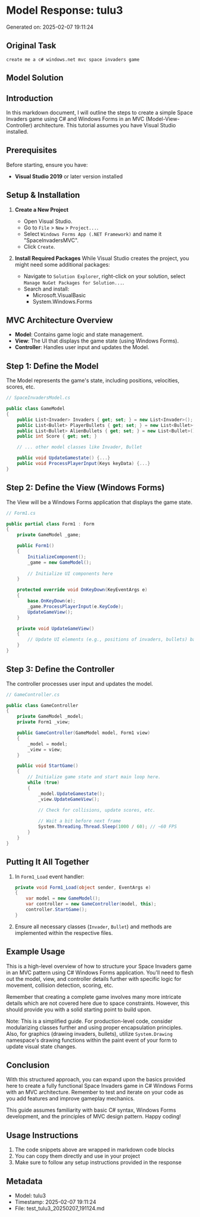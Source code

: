 # Model Response: tulu3
Generated on: 2025-02-07 19:11:24

## Original Task
```
create me a c# windows.net mvc space invaders game 

```

## Model Solution
## Introduction

In this markdown document, I will outline the steps to create a simple Space Invaders game using C# and Windows Forms in an MVC (Model-View-Controller) architecture. This tutorial assumes you have Visual Studio installed.

## Prerequisites
Before starting, ensure you have:
* **Visual Studio 2019** or later version installed

## Setup & Installation

1. **Create a New Project**
   - Open Visual Studio.
   - Go to `File` > `New` > `Project...`.
   - Select `Windows Forms App (.NET Framework)` and name it "SpaceInvadersMVC".
   - Click `Create`.

2. **Install Required Packages**
   While Visual Studio creates the project, you might need some additional packages:
    - Navigate to `Solution Explorer`, right-click on your solution, select `Manage NuGet Packages for Solution...`.
    - Search and install: 
      * Microsoft.VisualBasic
      * System.Windows.Forms

## MVC Architecture Overview

- **Model**: Contains game logic and state management.
- **View**: The UI that displays the game state (using Windows Forms).
- **Controller**: Handles user input and updates the Model.

## Step 1: Define the Model

The Model represents the game's state, including positions, velocities, scores, etc.

```csharp
// SpaceInvadersModel.cs

public class GameModel
{
    public List<Invader> Invaders { get; set; } = new List<Invader>();
    public List<Bullet> PlayerBullets { get; set; } = new List<Bullet>();
    public List<Bullet> AlienBullets { get; set; } = new List<Bullet>();
    public int Score { get; set; }

    // ... other model classes like Invader, Bullet

    public void UpdateGamestate() {...}
    public void ProcessPlayerInput(Keys keyData) {...}
}
```

## Step 2: Define the View (Windows Forms)

The View will be a Windows Forms application that displays the game state.

```csharp
// Form1.cs

public partial class Form1 : Form
{
    private GameModel _game;

    public Form1()
    {
        InitializeComponent();
        _game = new GameModel();
        
        // Initialize UI components here
    }

    protected override void OnKeyDown(KeyEventArgs e)
    {
        base.OnKeyDown(e);
        _game.ProcessPlayerInput(e.KeyCode);
        UpdateGameView();
    }

    private void UpdateGameView()
    {
        // Update UI elements (e.g., positions of invaders, bullets) based on the game state
    }
}
```

## Step 3: Define the Controller

The controller processes user input and updates the model.

```csharp
// GameController.cs

public class GameController
{
    private GameModel _model;
    private Form1 _view;

    public GameController(GameModel model, Form1 view)
    {
        _model = model;
        _view = view;
    }

    public void StartGame()
    {
        // Initialize game state and start main loop here.
        while (true) 
        {
            _model.UpdateGamestate();
            _view.UpdateGameView();
            
            // Check for collisions, update scores, etc.

            // Wait a bit before next frame
            System.Threading.Thread.Sleep(1000 / 60); // ~60 FPS
        }
    }
}
```

## Putting It All Together

1. In `Form1_Load` event handler:
   ```csharp
   private void Form1_Load(object sender, EventArgs e)
   {
       var model = new GameModel();
       var controller = new GameController(model, this);
       controller.StartGame();
   }
   ```

2. Ensure all necessary classes (`Invader`, `Bullet`) and methods are implemented within the respective files.

## Example Usage

This is a high-level overview of how to structure your Space Invaders game in an MVC pattern using C# Windows Forms application. You'll need to flesh out the model, view, and controller details further with specific logic for movement, collision detection, scoring, etc.

Remember that creating a complete game involves many more intricate details which are not covered here due to space constraints. However, this should provide you with a solid starting point to build upon.

Note: This is a simplified guide. For production-level code, consider modularizing classes further and using proper encapsulation principles. Also, for graphics (drawing invaders, bullets), utilize `System.Drawing` namespace's drawing functions within the paint event of your form to update visual state changes.

## Conclusion

With this structured approach, you can expand upon the basics provided here to create a fully functional Space Invaders game in C# Windows Forms with an MVC architecture. Remember to test and iterate on your code as you add features and improve gameplay mechanics.

This guide assumes familiarity with basic C# syntax, Windows Forms development, and the principles of MVC design pattern. Happy coding!

## Usage Instructions
1. The code snippets above are wrapped in markdown code blocks
2. You can copy them directly and use in your project
3. Make sure to follow any setup instructions provided in the response

## Metadata
- Model: tulu3
- Timestamp: 2025-02-07 19:11:24
- File: test_tulu3_20250207_191124.md
